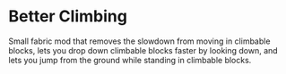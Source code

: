 # Better Climbing

Small fabric mod that removes the slowdown from moving in climbable blocks, lets
you drop down climbable blocks faster by looking down, and lets you jump from
the ground while standing in climbable blocks.
